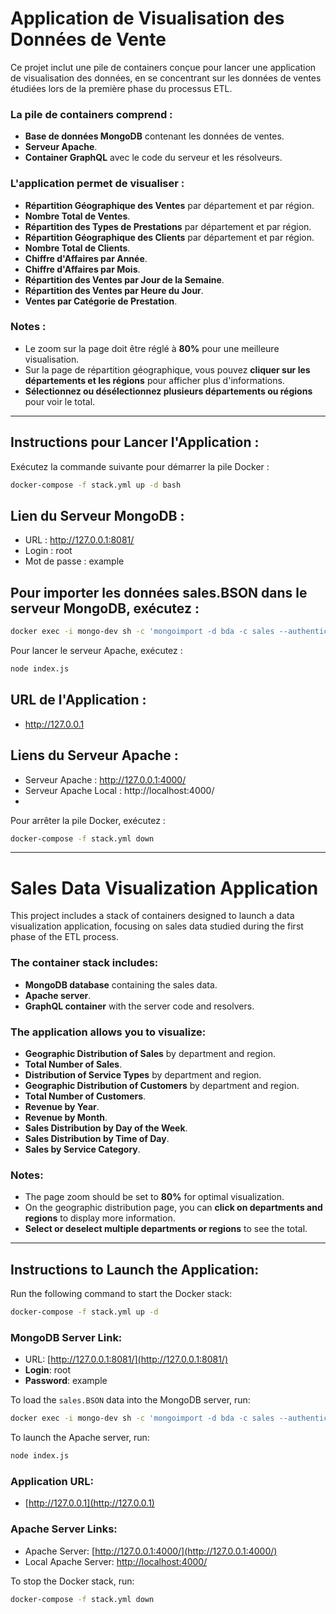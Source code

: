 # Application de Visualisation des Données de Vente

Ce projet inclut une pile de containers conçue pour lancer une application de visualisation des données, en se concentrant sur les données de ventes étudiées lors de la première phase du processus ETL.

### La pile de containers comprend :
- **Base de données MongoDB** contenant les données de ventes.
- **Serveur Apache**.
- **Container GraphQL** avec le code du serveur et les résolveurs.

### L'application permet de visualiser :
- **Répartition Géographique des Ventes** par département et par région.
- **Nombre Total de Ventes**.
- **Répartition des Types de Prestations** par département et par région.
- **Répartition Géographique des Clients** par département et par région.
- **Nombre Total de Clients**.
- **Chiffre d'Affaires par Année**.
- **Chiffre d'Affaires par Mois**.
- **Répartition des Ventes par Jour de la Semaine**.
- **Répartition des Ventes par Heure du Jour**.
- **Ventes par Catégorie de Prestation**.

### Notes :
- Le zoom sur la page doit être réglé à **80%** pour une meilleure visualisation.
- Sur la page de répartition géographique, vous pouvez **cliquer sur les départements et les régions** pour afficher plus d'informations.
- **Sélectionnez ou désélectionnez plusieurs départements ou régions** pour voir le total.

---

## Instructions pour Lancer l'Application :

Exécutez la commande suivante pour démarrer la pile Docker :

```bash
docker-compose -f stack.yml up -d bash
```

## Lien du Serveur MongoDB :
- URL : http://127.0.0.1:8081/
- Login : root
- Mot de passe : example

## Pour importer les données sales.BSON dans le serveur MongoDB, exécutez :
```bash
docker exec -i mongo-dev sh -c 'mongoimport -d bda -c sales --authenticationDatabase admin -u root -p example' < sales.bson
```
Pour lancer le serveur Apache, exécutez :
```bash
node index.js
```

## URL de l'Application :
- http://127.0.0.1

## Liens du Serveur Apache :
- Serveur Apache : http://127.0.0.1:4000/
- Serveur Apache Local : http://localhost:4000/
- 
Pour arrêter la pile Docker, exécutez :
```bash
docker-compose -f stack.yml down
```

---


# Sales Data Visualization Application

This project includes a stack of containers designed to launch a data visualization application, focusing on sales data studied during the first phase of the ETL process.

### The container stack includes:
- **MongoDB database** containing the sales data.
- **Apache server**.
- **GraphQL container** with the server code and resolvers.

### The application allows you to visualize:
- **Geographic Distribution of Sales** by department and region.
- **Total Number of Sales**.
- **Distribution of Service Types** by department and region.
- **Geographic Distribution of Customers** by department and region.
- **Total Number of Customers**.
- **Revenue by Year**.
- **Revenue by Month**.
- **Sales Distribution by Day of the Week**.
- **Sales Distribution by Time of Day**.
- **Sales by Service Category**.

### Notes:
- The page zoom should be set to **80%** for optimal visualization.
- On the geographic distribution page, you can **click on departments and regions** to display more information.
- **Select or deselect multiple departments or regions** to see the total.

---

## Instructions to Launch the Application:

Run the following command to start the Docker stack:

```bash
docker-compose -f stack.yml up -d
```

### MongoDB Server Link:
- URL: [http://127.0.0.1:8081/](http://127.0.0.1:8081/)
- **Login**: root
- **Password**: example

To load the `sales.BSON` data into the MongoDB server, run:

```bash
docker exec -i mongo-dev sh -c 'mongoimport -d bda -c sales --authenticationDatabase admin -u root -p example' < sales.bson
```

To launch the Apache server, run:

```bash
node index.js
```

### Application URL:
- [http://127.0.0.1](http://127.0.0.1)

### Apache Server Links:
- Apache Server: [http://127.0.0.1:4000/](http://127.0.0.1:4000/)
- Local Apache Server: [http://localhost:4000/](http://localhost:4000/)

To stop the Docker stack, run:

```bash
docker-compose -f stack.yml down
```
